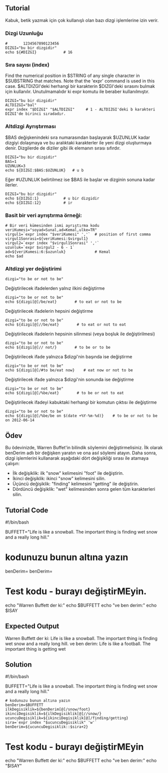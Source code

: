 Tutorial
--------
Kabuk, betik yazmak için çok kullanışlı olan bazı dizgi işlemlerine izin verir.

### Dizgi Uzunluğu

    #       1234567890123456
    DIZGI="bu bir dizgidir"
    echo ${#DIZGI}            # 16

### Sıra sayısı (index)

Find the numerical position in $STRING of any single character in $SUBSTRING that matches. Note that the 'expr' command is used in this case.
$ALTDIZGI'deki herhangi bir karakterin $DIZGI'deki sırasını bulmak için kullanılır. Unutulmamalıdır ki expr komutu ile beraber kullanılmıştır.

    DIZGI="bu bir dizgidir"
    ALTDIZGI="bal"
    expr index "$DIZGI" "$ALTDIZGI"     # 1 - ALTDIZGI'deki b karakteri DIZGI'de birinci sıradadır.

### Altdizgi Ayrıştırması

$BAS değişkenindeki sıra numarasından başlayarak $UZUNLUK kadar dizgiyi dolaşmaya ve bu aralıktaki karakterler ile yeni dizgi oluşturmaya denir. Dizgilerde de diziler gibi ilk elemanın sırası sıfırdır.

    DIZGI="bu bir dizgidir"
    BAS=1
    UZUNLUK=3
    echo ${DIZGI:$BAS:$UZUNLUK}   # u b

Eğer #UZUNLUK belirtilmez ise $BAS ile başlar ve dizginin sonuna kadar ilerler.

    DIZGI="bu bir dizgidir"
    echo ${DIZGI:1}           # u bir dizgidir
    echo ${DIZGI:12}          # ir

### Basit bir veri ayrıştırma örneği:

    # Bir veri kümesinden ismi ayrıştırma kodu
    veriKumesi="soyad=Sunal,ad=Kemal,ulke=TR"
    virgul1=`expr index "$veriKumesi" ','`  # position of first comma
    virgul1Sonrasi=${veriKumesi:$virgul1}
    virgul2=`expr index "$virgul1Sonrasi" ','`
    uzunluk=`expr $virgul2 - 6 - 1`
    ad=${veriKumesi:6:$uzunluk}             # Kemal
    echo $ad

### Altdizgi yer değiştirimi

    dizgi="to be or not to be"

Değiştirilecek ifadelerden yalnız ilkini değiştirme

    dizgi="to be or not to be"
    echo ${dizgi[@]/be/eat}        # to eat or not to be

Değiştirilecek ifadelerin hepsini değiştirme

    dizgi="to be or not to be"
    echo ${dizgi[@]//be/eat}        # to eat or not to eat

Değiştirilecek ifadelerin hepsinin silinmesi (veya boşluk ile değiştirilmesi)

    dizgi="to be or not to be"
    echo ${dizgi[@]// not/}        # to be or to be

Değiştirilecek ifade yalnızca $dizgi'nin başında ise değiştirme

    dizgi="to be or not to be"
    echo ${dizgi[@]/#to be/eat now}    # eat now or not to be

Değiştirilecek ifade yalnızca $dizgi'nin sonunda ise değiştirme

    dizgi="to be or not to be"
    echo ${dizgi[@]/%be/eat}        # to be or not to eat

Değiştirilecek ifadeyi kabuktaki herhangi bir komutun çıktısı ile değiştirme

    dizgi="to be or not to be"
    echo ${dizgi[@]/%be/be on $(date +%Y-%m-%d)}    # to be or not to be on 2012-06-14

Ödev
--------
Bu ödevinizde, Warren Buffet'in bilindik söylemini değiştirmelisiniz. İlk olarak benDerim adlı bir değişken yaratın ve ona asıl söylemi atayın. Daha sonra, dizgi işlemlerini kullanarak aşağıdaki dört değişikliği sırası ile atamaya çalışın:
- İlk değişiklik: ilk "snow" kelimesini "foot" ile değiştirin.
- İkinci değişiklik: ikinci "snow" kelimesini silin.
- Üçüncü değişiklik: "finding" kelimesini "getting" ile değiştirin.
- Dördüncü değişiklik: "wet" kelimesinden sonra gelen tüm karakterleri silin.

Tutorial Code
-------------
#!/bin/bash

BUFFETT="Life is like a snowball. The important thing is finding wet snow and a really long hill."

  # kodunuzu bunun altına yazın
  benDerim=
  benDerim=










# Test kodu - burayı değiştirMEyin.
echo "Warren Buffett der ki:"
echo $BUFFETT
echo "ve ben derim:"
echo $ISAY

Expected Output
---------------
Warren Buffett der ki:
Life is like a snowball. The important thing is finding wet snow and a really long hill.
ve ben derim:
Life is like a football. The important thing is getting wet

Solution
--------
#!/bin/bash

BUFFETT="Life is like a snowball. The important thing is finding wet snow and a really long hill."

    # kodunuzu bunun altına yazın
    benDerim=$BUFFETT
    ilkDegisiklik=${benDerim[@]/snow/foot}
    ikinciDegisiklik=${ilkDegisiklik[@]//snow/}
    ucuncuDegisiklik=${ikinciDegisiklik[@]/finding/getting}
    sira=`expr index "$ucuncuDegisiklik" 'w'`
    benDerim=${ucuncuDegisiklik::$sira+2}

# Test kodu - burayı değiştirMEyin
echo "Warren Buffett der ki:"
echo $BUFFETT
echo "ve ben derim:"
echo "$ISAY"
